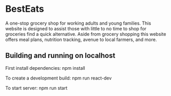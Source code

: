 # BestEats

A one-stop grocery shop for working adults and young families. This website is designed to assist those with little to no time to shop for groceries find a quick alternative. Aside from grocery shopping this website offers meal plans, nutrition tracking, avenue to local farmers, and more.

## Building and running on localhost
First install dependencies:
npm install

To create a development build:
npm run react-dev

To start server:
npm run start